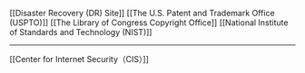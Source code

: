 
[[Disaster Recovery (DR) Site]]
[[The U.S. Patent and Trademark Office (USPTO)]]
[[The Library of Congress Copyright Office]]
[[National Institute of Standards and Technology (NIST)]]

---

[[Center for Internet Security（CIS）]]
